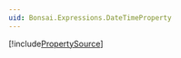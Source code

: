 ```yaml
---
uid: Bonsai.Expressions.DateTimeProperty
---
```


[!include[PropertySource](~/articles/expressions-propertysource.md)]